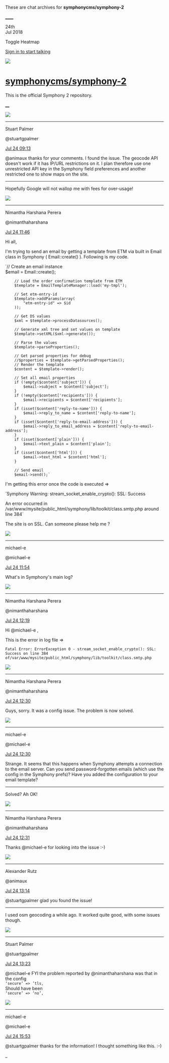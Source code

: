 These are chat archives for **symphonycms/symphony-2**

[__](/symphonycms/symphony-2/archives/2018/07/25)[__](/symphonycms/symphony-2/archives/2018/07/23)

24th  
Jul 2018

Toggle Heatmap

[Sign in to start talking](/login?action=login&button=archive-login)

![](https://avatars-02.gitter.im/group/iv/3/57542c45c43b8c601977197e?s=48)

#  [symphonycms/symphony-2](/symphonycms/symphony-2)

This is the official Symphony 2 repository.

[ __](/orgs/symphonycms/rooms "More symphonycms rooms")

![](https://avatars1.githubusercontent.com/u/825064?v=4&s=30)

____

Stuart Palmer

@stuartgpalmer

[Jul 24
09:13](https://gitter.im/symphonycms/symphony-2?at=5b56edb6c579673e6b8ed96f)

@animaux thanks for your comments. I found the issue. The geocode API doesn't
work if it has IP/URL restrictions on it. I plan therefore use one
unrestricted API key in the Symphony field preferences and another restricted
one to show maps on the site.

____

Hopefully Google will not wallop me with fees for over-usage!

![](https://avatars2.githubusercontent.com/u/10864598?v=4&s=30)

____

Nimantha Harshana Perera

@nimanthaharshana

[Jul 24
11:46](https://gitter.im/symphonycms/symphony-2?at=5b571190b2411177a269b49f)

Hi all,

I'm trying to send an email by getting a template from ETM via built in Email
class in Symphony ( Email::create() ). Following is my code.

`// Create an email instance  
$email = Email::create();

    
    
        // Load the order confirmation template from ETM
        $template = EmailTemplateManager::load('my-tmpl');
    
        // Set etm-entry-id
        $template->addParams(array(
            "etm-entry-id" => $id
        ));
    
        // Get DS values
        $xml = $template->processDatasources();
    
        // Generate xml tree and set values on template
        $template->setXML($xml->generate());
    
        // Parse the values
        $template->parseProperties();
    
        // Get parsed properties for debug
        //$properties = $template->getParsedProperties();
        // Render the template
        $content = $template->render();
    
        // Set all email properties
        if (!empty($content['subject'])) {
            $email->subject = $content['subject'];
        }
        if (!empty($content['recipients'])) {
            $email->recipients = $content['recipients'];
        }
        if (isset($content['reply-to-name'])) {
            $email->reply_to_name = $content['reply-to-name'];
        }
        if (isset($content['reply-to-email-address'])) {
            $email->reply_to_email_address = $content['reply-to-email-address'];
        }
        if (isset($content['plain'])) {
            $email->text_plain = $content['plain'];
        }
        if (isset($content['html'])) {
            $email->text_html = $content['html'];
        }
    
        // Send email
        $email->send();`

I'm getting this error once the code is executed =>

`Symphony Warning: stream_socket_enable_crypto(): SSL: Success

An error occurred in
/var/www/mysite/public_html/symphony/lib/toolkit/class.smtp.php around line
384`

The site is on SSL. Can someone please help me ?

![](https://avatars2.githubusercontent.com/u/40072?v=4&s=30)

____

michael-e

@michael-e

[Jul 24
11:54](https://gitter.im/symphonycms/symphony-2?at=5b571390f9ffc4664bfb8f5a)

What's in Symphony's main log?

![](https://avatars2.githubusercontent.com/u/10864598?v=4&s=30)

____

Nimantha Harshana Perera

@nimanthaharshana

[Jul 24
12:19](https://gitter.im/symphonycms/symphony-2?at=5b571936f9ffc4664bfba129)

Hi @michael-e ,

This is the error in log file =>

`Fatal Error: ErrorException 0 - stream_socket_enable_crypto(): SSL: Success
on line 384 of/var/www/mysite/public_html/symphony/lib/toolkit/class.smtp.php`

![](https://avatars2.githubusercontent.com/u/10864598?v=4&s=30)

____

Nimantha Harshana Perera

@nimanthaharshana

[Jul 24
12:30](https://gitter.im/symphonycms/symphony-2?at=5b571beef477e4664abb89e7)

Guys, sorry. It was a config issue. The problem is now solved.

![](https://avatars2.githubusercontent.com/u/40072?v=4&s=30)

____

michael-e

@michael-e

[Jul 24
12:30](https://gitter.im/symphonycms/symphony-2?at=5b571bf5c579673e6b8f6e38)

Strange. It seems that this happens when Symphony attempts a connection to the
email server. Can you send password-forgotten emails (which use the config in
the Symphony prefs)? Have you added the configuration to your email template?

____

Solved? Ah OK!

![](https://avatars2.githubusercontent.com/u/10864598?v=4&s=30)

____

Nimantha Harshana Perera

@nimanthaharshana

[Jul 24
12:31](https://gitter.im/symphonycms/symphony-2?at=5b571c13c331e035521437dd)

Thanks @michael-e for looking into the issue :-)

![](https://avatars2.githubusercontent.com/u/446874?v=4&s=30)

____

Alexander Rutz

@animaux

[Jul 24
13:14](https://gitter.im/symphonycms/symphony-2?at=5b572633c579673e6b8f8e49)

@stuartgpalmer glad you found the issue!

____

I used osm geocoding a while ago. It worked quite good, with some issues
though.

![](https://avatars1.githubusercontent.com/u/825064?v=4&s=30)

____

Stuart Palmer

@stuartgpalmer

[Jul 24
13:23](https://gitter.im/symphonycms/symphony-2?at=5b5728674b880b3e6a46324f)

@michael-e FYI the problem reported by @nimanthaharshana was that in the
config  
`‘secure’ => ’tls,`  
Should have been  
`‘secure’ => ‘no’,`

![](https://avatars2.githubusercontent.com/u/40072?v=4&s=30)

____

michael-e

@michael-e

[Jul 24
15:53](https://gitter.im/symphonycms/symphony-2?at=5b574b8af477e4664abc3ba9)

@stuartgpalmer thanks for the information! I thought something like this. :-)

_

